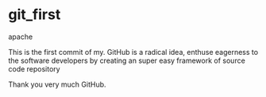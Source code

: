 # git_first
apache

This is the first commit of my.
GitHub is a radical idea, enthuse eagerness to the software developers by creating an super easy framework of source code repository

Thank you very much GitHub.
